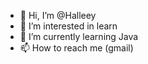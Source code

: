 - 👋 Hi, I’m @Halleey
- 👀 I’m interested in learn
- 🌱 I’m currently learning Java
- 📫 How to reach me (gmail)

<!---
Halleey/Halleey is a ✨ special ✨ repository because its `README.md` (this file) appears on your GitHub profile.
You can click the Preview link to take a look at your changes.
--->
